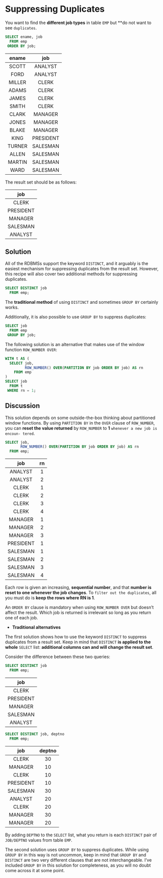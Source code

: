 # Suppressing Duplicates

You want to find the **different job types** in table `EMP` but **do not want to see `duplicates`.

```SQL
SELECT ename, job
  FROM emp
 ORDER BY job;
```

|ename  |    job|
|:-----:|:-------:|
|SCOTT  | ANALYST|
|FORD   | ANALYST|
|MILLER | CLERK|
|ADAMS  | CLERK|
|JAMES  | CLERK|
|SMITH  | CLERK|
|CLARK  | MANAGER|
|JONES  | MANAGER|
|BLAKE  | MANAGER|
|KING   | PRESIDENT|
|TURNER | SALESMAN|
|ALLEN  | SALESMAN|
|MARTIN | SALESMAN|
|WARD   | SALESMAN|

The result set should be as follows:

|job|
|:---------:|
|CLERK|
|PRESIDENT|
|MANAGER|
|SALESMAN|
|ANALYST|

## Solution

All of the RDBMSs support the keyword `DISTINCT`, and it arguably is the easiest mechanism for suppressing duplicates from the result set. However, this recipe will also cover two additional methods for suppressing duplicates.

```SQL
SELECT DISTINCT job
  FROM emp;
```

The **traditional method** of using `DISTINCT` and sometimes `GROUP BY` certainly works.

Additionally, it is also possible to use `GROUP BY` to suppress duplicates:

```SQL
SELECT job
  FROM emp
 GROUP BY job;
```

The following solution is an alternative that makes use of the window function `ROW_NUMBER OVER`:

```SQL
WITH t AS (
  SELECT job,
         ROW_NUMBER() OVER(PARTITION BY job ORDER BY job) AS rn
    FROM emp
)
SELECT job
  FROM t
 WHERE rn = 1;
```

## Discussion

This solution depends on some outside-the-box thinking about partitioned window functions. By using `PARTITION BY` in the `OVER` clause of `ROW_NUMBER`, you can **reset the value returned** by `ROW_NUMBER` to **1** `whenever a new job is encoun‐ tered`.

```SQL
SELECT job,
       ROW_NUMBER() OVER(PARTITION BY job ORDER BY job) AS rn
  FROM emp;
```

|job    | rn|
|:--------:|:--:|
|ANALYST   |  1|
|ANALYST   |  2|
|CLERK     |  1|
|CLERK     |  2|
|CLERK     |  3|
|CLERK     |  4|
|MANAGER   |  1|
|MANAGER   |  2|
|MANAGER   |  3|
|PRESIDENT |  1|
|SALESMAN  |  1|
|SALESMAN  |  2|
|SALESMAN  |  3|
|SALESMAN  |  4|

Each row is given an increasing, **sequential number**, and that **number is reset to one whenever the job changes**. To `filter out the duplicates`, all you must do is **keep the rows where RN is 1**.

An `ORDER BY` clause is mandatory when using `ROW_NUMBER OVER` but doesn’t affect the result. Which job is returned is irrelevant so long as you return one of each job.

- **Traditional alternatives**

The first solution shows how to use the keyword `DISTINCT` to suppress duplicates from a result set. Keep in mind that `DISTINCT` **is applied to the whole** `SELECT` list: **additional columns can and will change the result set**.

Consider the difference between these two queries:

```SQL
SELECT DISTINCT job
  FROM emp;
```

|job|
|:---------:|
|CLERK|
|PRESIDENT|
|MANAGER|
|SALESMAN|
|ANALYST|

```SQL
SELECT DISTINCT job, deptno
  FROM emp;
```

|job    | deptno|
|:--------:|:-----:|
|CLERK     |     30|
|MANAGER   |     10|
|CLERK     |     10|
|PRESIDENT |     10|
|SALESMAN  |     30|
|ANALYST   |     20|
|CLERK     |     20|
|MANAGER   |     30|
|MANAGER   |     20|

By adding `DEPTNO` to the `SELECT` list, what you return is each `DISTINCT` pair of `JOB/DEPTNO` values from table `EMP`.

The second solution uses `GROUP BY` to suppress duplicates. While using `GROUP BY` in this way is not uncommon, keep in mind that `GROUP BY` and `DISTINCT` are two very different clauses that are not interchangeable. I’ve included `GROUP BY` in this solution for completeness, as you will no doubt come across it at some point.

